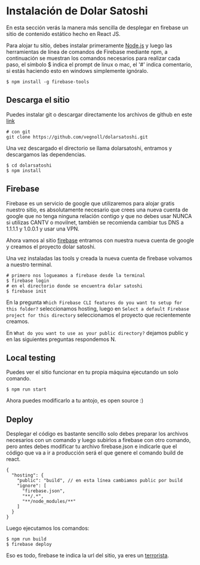 # Instalación de Dolar Satoshi
En esta sección verás la manera más sencilla de desplegar en firebase un sitio de contenido estático hecho en React JS.

Para alojar tu sitio, debes instalar primeramente [Node.js](https://nodejs.org/) y luego las herramientas de línea de comandos de Firebase mediante npm, a continuación se muestran los comandos necesarios para realizar cada paso, el símbolo $ indica el prompt de linux o mac, el '#' indica comentario, si estás haciendo esto en windows simplemente ignóralo.
```
$ npm install -g firebase-tools
```
## Descarga el sitio
Puedes instalar git o descargar directamente los archivos de github en este [link](https://github.com/vegnoll/dolarsatoshi/archive/master.zip)
```
# con git
git clone https://github.com/vegnoll/dolarsatoshi.git
```
Una vez descargado el directorio se llama dolarsatoshi, entramos y descargamos las dependencias.
```
$ cd dolarsatoshi
$ npm install
```
## Firebase
Firebase es un servicio de google que utilizaremos para alojar gratis nuestro sitio, es absolutamente necesario que crees una nueva cuenta de google que no tenga ninguna relación contigo y que no debes usar NUNCA si utilizas CANTV o movilnet, también se recomienda cambiar tus DNS a 1.1.1.1 y 1.0.0.1 y usar una VPN.

Ahora vamos al sitio [firebase](https://console.firebase.google.com) entramos con nuestra nueva cuenta de google y creamos el proyecto dolar satoshi.

Una vez instaladas las tools y creada la nueva cuenta de firebase volvamos a nuestro terminal.
```
# primero nos logueamos a firebase desde la terminal
$ firebase login
# en el directorio donde se encuentra dolar satoshi
$ firebase init
```
En la pregunta `Which Firebase CLI features do you want to setup for this folder?` seleccionamos hosting, luego en `Select a default Firebase project for this directory` seleccionamos el proyecto que recientemente creamos.

En `What do you want to use as your public directory?` dejamos public y en las siguientes preguntas respondemos N.
## Local testing
Puedes ver el sitio funcionar en tu propia máquina ejecutando un solo comando.
```
$ npm run start
```
Ahora puedes modificarlo a tu antojo, es open source :)
## Deploy
Desplegar el código es bastante sencillo solo debes preparar los archivos necesarios con un comando y luego subirlos a firebase con otro comando, pero antes debes modificar tu archivo firebase.json e indicarle que el código que va a ir a producción será el que genere el comando build de react.
```
{
  "hosting": {
    "public": "build", // en esta línea cambiamos public por build
    "ignore": [
      "firebase.json",
      "**/.*",
      "**/node_modules/**"
    ]
  }
}
```
Luego ejecutamos los comandos:
```
$ npm run build
$ firebase deploy
```
Eso es todo, firebase te indica la url del sitio, ya eres un [terrorista](https://twitter.com/MinpublicoVE/status/987662317830713346).

